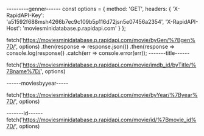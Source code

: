 ---------genner------
const options = {
	method: 'GET',
	headers: {
		'X-RapidAPI-Key': 'a51592f688msh4266b7ec9c109b5p116d72jsn5e07456a2354',
		'X-RapidAPI-Host': 'moviesminidatabase.p.rapidapi.com'
	}
};

fetch('https://moviesminidatabase.p.rapidapi.com/movie/byGen/%7Bgen%7D/', options)
	.then(response => response.json())
	.then(response => console.log(response))
	.catch(err => console.error(err));
-------title------


fetch('https://moviesminidatabase.p.rapidapi.com/movie/imdb_id/byTitle/%7Bname%7D/', options)


------moviesbyyear-----

fetch('https://moviesminidatabase.p.rapidapi.com/movie/byYear/%7Byear%7D/', options)


-------id------
fetch('https://moviesminidatabase.p.rapidapi.com/movie/id/%7Bmovie_id%7D/', options)





